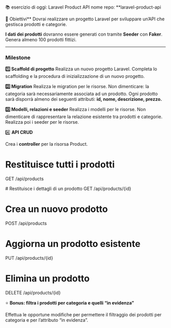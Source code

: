 📚 esercizio di oggi: Laravel Product API
nome repo: **laravel-product-api

🎯 Obiettivi**
Dovrai realizzare un progetto Laravel per sviluppare un’API che gestisca prodotti e categorie.

**I dati dei prodotti** dovranno essere generati con tramite **Seeder** con **Faker**. Genera almeno 100 prodotti fittizi.
****

### Milestone

**1️⃣ Scaffold di progetto**
Realizza un nuovo progetto Laravel. Completa lo scaffolding e la procedura di inizializzazione di un nuovo progetto.

**2️⃣ Migration**
Realizza le migration per le risorse. Non dimenticare: la categoria sarà necessariamente associata ad un prodotto. Ogni prodotto sarà disporrà almeno dei seguenti attributi: **id, nome, descrizione, prezzo.**

**3️⃣ Modelli, relazioni e seeder**
Realizza i modelli per le risorse. Non dimenticare di rappresentare la relazione esistente tra prodotti e categorie. Realizza poi i seeder per le risorse. 

4️⃣ **API CRUD**

Crea i **controller** per la risorsa Product.

# Restituisce tutti i prodotti
GET /api/products

# Restituisce i dettagli di un prodotto
GET /api/products/{id}

# Crea un nuovo prodotto
POST /api/products

# Aggiorna un prodotto esistente
PUT /api/products/{id}

# Elimina un prodotto
DELETE /api/products/{id}


⭐ **Bonus: filtra i prodotti per categoria e quelli “in evidenza”**

Effettua le opportune modifiche per permettere il filtraggio dei prodotti per categoria e per l’attributo “in evidenza”.
